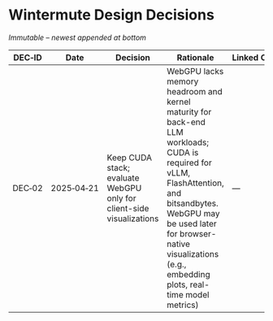 # Wintermute Design Decisions
_Immutable – newest appended at bottom_

| DEC‑ID | Date | Decision | Rationale | Linked CP |
|--------|------|----------|-----------|-----------|
| DEC‑02 | 2025‑04‑21 | Keep CUDA stack; evaluate WebGPU only for client-side visualizations | WebGPU lacks memory headroom and kernel maturity for back-end LLM workloads; CUDA is required for vLLM, FlashAttention, and bitsandbytes. WebGPU may be used later for browser-native visualizations (e.g., embedding plots, real-time model metrics) | —
